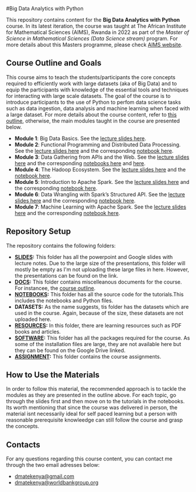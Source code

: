 #Big Data Analytics with Python



This repository contains content for the **Big Data Analytics with Python** course. In its latest iteration, the course was taught at The African Institute for Mathematical Sciences (AIMS), Rwanda in 2022 as part of the *Master of Science in Mathematical Sciences (Data Science  stream)* program. For more details about this Masters programme, please check [AIMS website](https://aims.ac.rw/structured-masters-program/).

## Course Outline and Goals
This course aims to teach the students/participants the core concepts required to efficiently work with large datasets (aka of Big Data)  and to equip the participants with knowledge of the essential tools and techniques for interacting with large scale datasets. 
The goal of the course is to introduce participants to the use of Python to perfom data science tasks such as data ingestion, data analysis and machine learning when faced with a large dataset. For more details about the course content, refer to [this outline](https://docs.google.com/document/d/1D7C0QPuRSlCzQJV5bjdwsucVoQtBbXOo/edit?usp=sharing&ouid=110133966802685314710&rtpof=true&sd=true), otherwise, the main modules taught in the course are presented below.

- **Module 1**: Big Data Basics. See the [lecture slides here](https://docs.google.com/presentation/d/1-lV4DdUViVmG1gn0wX__-6zEKWx_Q1kK/edit?usp=sharing&ouid=110133966802685314710&rtpof=true&sd=true).
- **Module 2**: Functional Programming and Distributed Data Processing. See the [lecture slides here](https://docs.google.com/presentation/d/1-Sv04jlugS4p80BVy_P1HJkJtKu2xr3R/edit?usp=sharing&ouid=110133966802685314710&rtpof=true&sd=true) and the corresponding [notebook here](https://drive.google.com/file/d/1-D2j5v__tggnmnGvsFbhVsnF4Kb4Hm7G/view?usp=sharing).
- **Module 3**: Data Gathering from APIs and the Web. See the [lecture slides here](https://docs.google.com/presentation/d/1-fBz44Mh_abgMSoIrhtF4XOiuAU3PXbz/edit?usp=sharing&ouid=110133966802685314710&rtpof=true&sd=true) and the corresponding [notebooks here](https://drive.google.com/file/d/1-DNO4mI-kA5Y63T68T-e9oS1yo-ZMePW/view?usp=sharing) and [here](https://drive.google.com/file/d/1-JWYPv8iL_GNq_fOIoYXYjrkTXxXzjwj/view?usp=sharing). 
- **Module 4**: The Hadoop Ecosystem. See the [lecture slides here](https://docs.google.com/presentation/d/1-aC3XV43yvtKKMnIsIKy4GoE2rs7jJPE/edit?usp=sharing&ouid=110133966802685314710&rtpof=true&sd=true) and the [notebook here](https://drive.google.com/file/d/1-OMFG3iKxpkIIIOTq3kR012RSfn69iTn/view?usp=sharing).
- **Module 5**: Introduction to Apache Spark. See the [lecture slides here](https://docs.google.com/presentation/d/1-aC3XV43yvtKKMnIsIKy4GoE2rs7jJPE/edit?usp=sharing&ouid=110133966802685314710&rtpof=true&sd=true) and the corresponding [notebook here](https://drive.google.com/file/d/1-DnvHwIM1n1qqMjA9qQI_52u1CzOWHEE/view?usp=sharing).
- **Module 6**: Data Wrangling with Spark’s Structured API. See the [lecture slides here](https://docs.google.com/presentation/d/1-Uxl2futHQfRdNXHxu9FQ9ViuvGvsEwW/edit?usp=sharing&ouid=110133966802685314710&rtpof=true&sd=true) and the corresponding [notebook here](https://drive.google.com/file/d/1-3hPlgXtcU3rtf9MeHHgrHrhLZcnAnWF/view?usp=sharing).
- **Module 7**: Machine Learning with Apache Spark. See the [lecture slides here](https://docs.google.com/presentation/d/1-XNapQ4l9k7SBpI1QHccYq7rD156Nhnp/edit?usp=sharing&ouid=110133966802685314710&rtpof=true&sd=true) and the corresponding [notebook here](https://drive.google.com/file/d/1-ANpoliFiCJqzFMQSJBhMKHgyWI5we_v/view?usp=sharing).


## Repository Setup
The repository contains the following folders:

- **[SLIDES](https://drive.google.com/drive/folders/1-Qee_Mw7g3surLZAY3gi2MuAUIYKos3w?usp=sharing):** This folder has all the powerpoint and Google slides with lecture notes. Due to the large size of the presentations, this folder will mostly be empty as I'm not uploading these large files in here. However, the presentations can be found on the link.
- **[DOCS](https://drive.google.com/drive/folders/1D-Av-_kbEtDnbpK29pv1MtCQu_2kfXX9?usp=sharing):** This folder contains miscelleanous documents for the course. For instancee, the [course outline]().
- **[NOTEBOOKS](https://drive.google.com/drive/folders/1-1lxCMrlKMxSg-rk1XdKuizT-9wulWAb?usp=sharing):** This folder has all the source code for the tutorials.This includes the notebooks and Python files. 
- **DATASETS:** As the name suggests, tis folder has the datasets which are used in the course. Again, because of the size, these datasets are not uploaded here.
- **[RESOURCES](https://drive.google.com/drive/folders/1-OmZI4IKnYvPF6wRmCHyO3HzvUFrDWxl?usp=sharing):** In this folder, there are learning resources such as PDF books and articles.
- **[SOFTWARE](https://drive.google.com/drive/folders/1zH-o44-cWmKGj53qV3rrB0DBKTCX7S51?usp=sharing):** This folder has all the packages required for the course. As some of the installation files are large, they are not available here but they can be found on the Google Drive linked. 
- **[ASSIGNMENT](https://drive.google.com/drive/folders/1DE6UaphbaspV5UGzmGB1Pt1tKZMY-XFH?usp=sharing):** This folder contains the course assignments.


## How to Use the Materials
In order to follow this material, the recommended approach is to tackle the modules as they are presented in the outline above. For each topic, go through the slides first and then move on to the tutorials in the notebooks. Its worth mentioning that since the course was delivered in person, the material isnt necessarily ideal for self paced learning but a person with reasonable prerequisite knowleedge can still follow the course and grasp the concepts.

## Contacts
For any questions regarding this course content, you can contact me through the two email adresses below:

- dmatekenya@gmail.com
- dmatekenya@worldbankgroup.org
